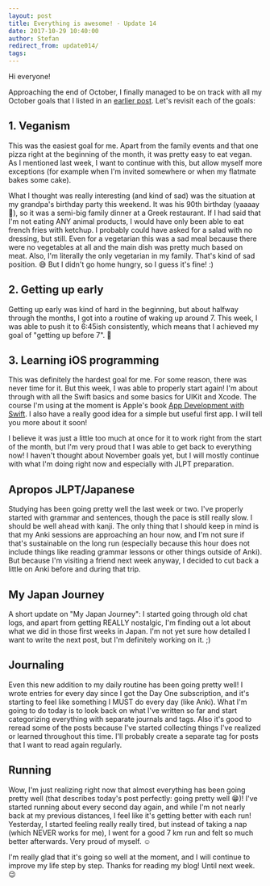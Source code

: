 ```yaml
---
layout: post
title: Everything is awesome! - Update 14
date: 2017-10-29 10:40:00
author: Stefan
redirect_from: update014/
tags:
---
```


Hi everyone!

Approaching the end of October, I finally managed to be on track with all my October goals that I listed in an [earlier post](https://exo.pm/2017/10/01/update011/). Let's revisit each of the goals:

## 1. Veganism
This was the easiest goal for me. Apart from the family events and that one pizza right at the beginning of the month, it was pretty easy to eat vegan. As I mentioned last week, I want to continue with this, but allow myself more exceptions (for example when I'm invited somewhere or when my flatmate bakes some cake).

What I thought was really interesting (and kind of sad) was the situation at my grandpa's birthday party this weekend. It was his 90th birthday (yaaaay 🎉), so it was a semi-big family dinner at a Greek restaurant. If I had said that I'm not eating ANY animal products, I would have only been able to eat french fries with ketchup. I probably could have asked for a salad with no dressing, but still. Even for a vegetarian this was a sad meal because there were no vegetables at all and the main dish was pretty much based on meat. Also, I'm literally the only vegetarian in my family. That's kind of sad position. 😅 But I didn't go home hungry, so I guess it's fine! :)

## 2. Getting up early
Getting up early was kind of hard in the beginning, but about halfway through the months, I got into a routine of waking up around 7. This week, I was able to push it to 6:45ish consistently, which means that I achieved my goal of "getting up before 7". 🙂

## 3. Learning iOS programming
This was definitely the hardest goal for me. For some reason, there was never time for it. But this week, I was able to properly start again! I'm about through with all the Swift basics and some basics for UIKit and Xcode. The course I'm using at the moment is Apple's book [App Development with Swift](https://itunes.apple.com/de/book/app-development-with-swift/id1219117996?l=en&mt=11). I also have a really good idea for a simple but useful first app. I will tell you more about it soon! 

I believe it was just a little too much at once for it to work right from the start of the month, but I'm very proud that I was able to get back to everything now! I haven't thought about November goals yet, but I will mostly continue with what I'm doing right now and especially with JLPT preparation.

## Apropos JLPT/Japanese
Studying has been going pretty well the last week or two. I've properly started with grammar and sentences, though the pace is still really slow. I should be well ahead with kanji. The only thing that I should keep in mind is that my Anki sessions are approaching an hour now, and I'm not sure if that's sustainable on the long run (especially because this hour does not include things like reading grammar lessons or other things outside of Anki). But because I'm visiting a friend next week anyway, I decided to cut back a little on Anki before and during that trip.

## My Japan Journey
A short update on "My Japan Journey": I started going through old chat logs, and apart from getting REALLY nostalgic, I'm finding out a lot about what we did in those first weeks in Japan. I'm not yet sure how detailed I want to write the next post, but I'm definitely working on it. ;)

## Journaling
Even this new addition to my daily routine has been going pretty well! I wrote entries for every day since I got the Day One subscription, and it's starting to feel like something I MUST do every day (like Anki). What I'm going to do today is to look back on what I've written so far and start categorizing everything with separate journals and tags. Also it's good to reread some of the posts because I've started collecting things I've realized or learned throughout this time. I'll probably create a separate tag for posts that I want to read again regularly. 

## Running
Wow, I'm just realizing right now that almost everything has been going pretty well (that describes today's post perfectly: going pretty well 😁)! I've started running about every second day again, and while I'm not nearly back at my previous distances, I feel like it's getting better with each run! Yesterday, I started feeling really really tired, but instead of taking a nap (which NEVER works for me), I went for a good 7 km run and felt so much better afterwards. Very proud of myself. ☺️

I'm really glad that it's going so well at the moment, and I will continue to improve my life step by step. Thanks for reading my blog! Until next week. 😉